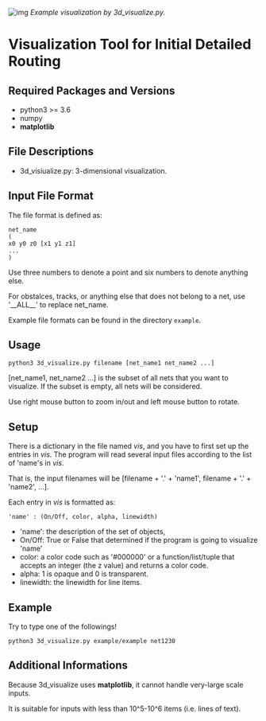 ![img](https://github.com/Daikon-Sun/Routing-Visualization/raw/master/IDR/IDR.png)
*Example visualization by 3d_visualize.py.*

# Visualization Tool for Initial Detailed Routing

## Required Packages and Versions
- python3 >= 3.6
- numpy
- **matplotlib**

## File Descriptions
- 3d_visiualize.py: 3-dimensional visualization.

## Input File Format
The file format is defined as:
```
net_name
(
x0 y0 z0 [x1 y1 z1]
...
)
```
Use three numbers to denote a point and six numbers to denote anything else.

For obstalces, tracks, or anything else that does not belong to a net, use '\_\_ALL\_\_' to replace net_name.

Example file formats can be found in the directory `example`.

## Usage
```
python3 3d_visualize.py filename [net_name1 net_name2 ...]
```
[net_name1, net_name2 ...] is the subset of all nets that you want to visualize.
If the subset is empty, all nets will be considered.

Use right mouse button to zoom in/out and left mouse button to rotate.

## Setup
There is a dictionary in the file named *vis*, and you have to first set up the entries in *vis*.
The program will read several input files according to the list of 'name's in *vis*.

That is, the input filenames will be [filename + '.' + 'name1', filename + '.' + 'name2', ...].

Each entry in *vis* is formatted as: 
```
'name' : (On/Off, color, alpha, linewidth)
```
- 'name': the description of the set of objects,
- On/Off: True or False that determined if the program is going to visualize 'name'
- color: a color code such as '#000000' or a function/list/tuple that accepts an integer (the z value) and returns a color code.
- alpha: 1 is opaque and 0 is transparent.
- linewidth: the linewidth for line items.

## Example
Try to type one of the followings!
```
python3 3d_visualize.py example/example net1230
```

## Additional Informations
Because 3d_visualize uses **matplotlib**, it cannot handle very-large scale inputs.

It is suitable for inputs with less than 10^5-10^6 items (i.e. lines of text).
